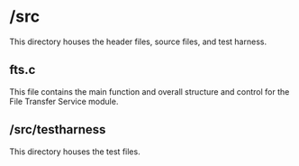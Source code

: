 # /src

This directory houses the header files, source files, and test harness.

## fts.c

This file contains the main function and overall structure and control for the File Transfer Service module.

## /src/testharness

This directory houses the test files.
